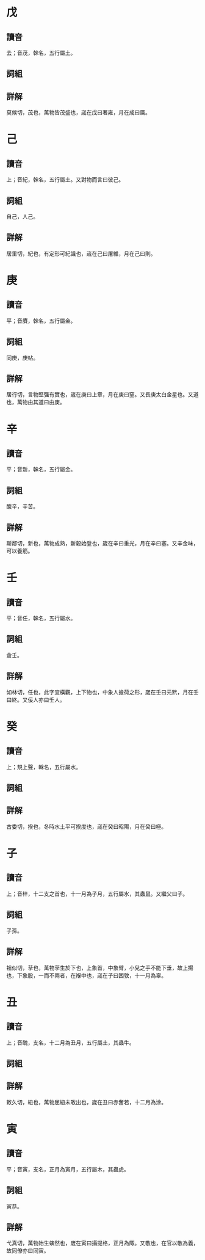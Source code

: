 # 戊

## 讀音
去；音茂，榦名，五行屬土。

## 詞組

## 詳解
莫候切，茂也，萬物皆茂盛也，𡻕在戊曰著雍，月在成曰厲。

# 己

## 讀音
上；音紀，榦名，五行屬土。又對物而言曰彼己。

## 詞組
自己，人己。

## 詳解
居里切，紀也，有定形可紀識也，𡻕在己曰屠維，月在己曰則。

# 庚

## 讀音
平；音賡，榦名，五行屬金。

## 詞組
同庚，庚帖。

## 詳解
居行切，言物堅强有實也，𡻕在庚曰上章，月在庚曰窒。又長庚太白金星也。又道也，萬物由其道曰由庚。

# 辛

## 讀音
平；音新，榦名，五行屬金。

## 詞組
酸辛，辛苦。

## 詳解
斯鄰切，新也，萬物成熟，新穀始登也，𡻕在辛曰重光，月在辛曰塞。又辛金味，可以養筋。

# 壬

## 讀音
平；音任，榦名，五行屬水。

## 詞組
僉壬。

## 詳解
如林切，任也，此字宜橫觀，上下物也，中象人擔荷之形，𡻕在壬曰元黓，月在壬曰終。又佞人亦曰壬人。

# 癸

## 讀音
上；規上聲，榦名，五行屬水。

## 詞組

## 詳解
古委切，揆也，冬時水土平可揆度也，𡻕在癸曰昭陽，月在癸曰極。

# 子

## 讀音
上；音梓，十二支之首也，十一月為子月，五行屬水，其蟲鼠。又繼父曰子。

## 詞組
子孫。

## 詳解
祖似切，孶也，萬物孶生於下也，上象首，中象臂，小兒之手不能下垂，故上揚也，下象股，一而不兩者，在褓中也，𡻕在子曰困敦，十一月為辜。

# 丑

## 讀音
上；音醜，支名，十二月為丑月，五行屬土，其蟲牛。

## 詞組

## 詳解
敕久切，紐也，萬物屈紐未敢出也，𡻕在丑曰赤奮若，十二月為涂。

# 寅

## 讀音
平；音寅，支名，正月為寅月，五行屬木，其蟲虎。

## 詞組
寅恭。

## 詳解
弋真切，萬物始生螾然也，𡻕在寅曰攝提格，正月為陬。又敬也，在官以敬為義，故同僚亦曰同寅。


